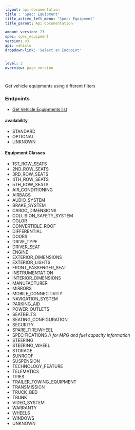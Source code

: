 ```yaml
---
layout: api-documentation
title : 'Spec: Equipment'
title_active_left_menu: "Spec: Equipment"
title_parent: Api documentation

amount_version: 23
spec: spec_equipment
version: v3
api: vehicle
dropdown-link: 'Select an Endpoint'


level: 2
overview: page_version

---
```


<div class="info-message">
 <p>Get vehicle equipments using different filters</p>
</div>

### Endpoints

* [Get Vehicle Equipments list](/api-documentation/vehicle/spec_equipment/v3/01_list_of_equipments/api-description.html)

#### availability

* STANDARD
* OPTIONAL
* UNKNOWN

#### Equipment Classes

* 1ST_ROW_SEATS
* 2ND_ROW_SEATS
* 3RD_ROW_SEATS
* 4TH_ROW_SEATS
* 5TH_ROW_SEATS
* AIR_CONDITIONING
* AIRBAGS
* AUDIO_SYSTEM
* BRAKE_SYSTEM
* CARGO_DIMENSIONS
* COLLISION_SAFETY_SYSTEM
* COLOR
* CONVERTIBLE_ROOF
* DIFFERENTIAL
* DOORS
* DRIVE_TYPE
* DRIVER_SEAT
* ENGINE
* EXTERIOR_DIMENSIONS
* EXTERIOR_LIGHTS
* FRONT_PASSENGER_SEAT
* INSTRUMENTATION
* INTERIOR_DIMENSIONS
* MANUFACTURER
* MIRRORS
* MOBILE_CONNECTIVITY
* NAVIGATION_SYSTEM
* PARKING_AID
* POWER_OUTLETS
* SEATBELTS
* SEATING_CONFIGURATION
* SECURITY
* SPARE_TIRE/WHEEL
* SPECIFICATIONS   // *for MPG and fuel capacity information*
* STEERING
* STEERING_WHEEL
* STORAGE
* SUNROOF
* SUSPENSION
* TECHNOLOGY_FEATURE
* TELEMATICS
* TIRES
* TRAILER_TOWING_EQUIPMENT
* TRANSMISSION
* TRUCK_BED
* TRUNK
* VIDEO_SYSTEM
* WARRANTY
* WHEELS
* WINDOWS
* UNKNOWN
